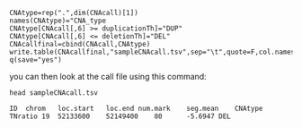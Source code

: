 ```
CNAtype=rep(".",dim(CNAcall)[1])
names(CNAtype)="CNA_type
CNAtype[CNAcall[,6] >= duplicationTh]="DUP"
CNAtype[CNAcall[,6] <= deletionTh]="DEL"
CNAcallfinal=cbind(CNAcall,CNAtype)
write.table(CNAcallfinal,"sampleCNAcall.tsv",sep="\t",quote=F,col.names=T,row.names=F)
q(save="yes")
```

you can then look at the call file using this command:

```
head sampleCNAcall.tsv
```

```
ID	chrom	loc.start	loc.end	num.mark	seg.mean	CNAtype
TNratio	19	52133600	52149400	80  	-5.6947	DEL
```

